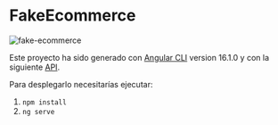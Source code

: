 # FakeEcommerce

![fake-ecommerce](https://fake-ecommerce-antonio.netlify.app/assets/localhost_4200_.png)

Este proyecto ha sido generado con [Angular CLI](https://github.com/angular/angular-cli) version 16.1.0 y con la siguiente [API](https://dummyjson.com/).

Para desplegarlo necesitarías ejecutar:

1. `npm install`
2. `ng serve`

